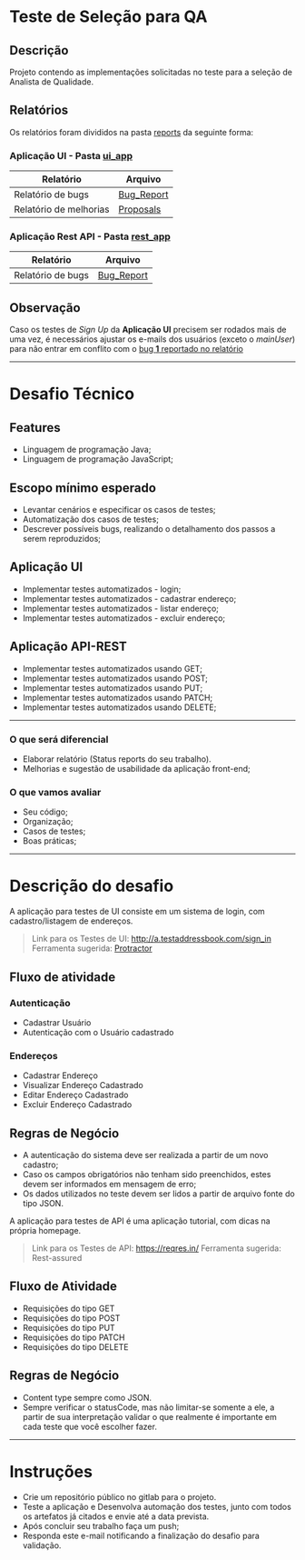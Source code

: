# Teste de Seleção para QA

## Descrição
Projeto contendo as implementações solicitadas no teste para a seleção de Analista de Qualidade.

## Relatórios
Os relatórios foram divididos na pasta [reports](./reports) da seguinte forma:

### Aplicação UI - Pasta [ui_app](./reports/ui_app)
|  Relatório | Arquivo |
| ------ | ------ |
| Relatório de bugs | [Bug_Report](./reports/ui_app/Bug_Report.md) |
| Relatório de melhorias | [Proposals](./reports/ui_app/Proposals.md) |

### Aplicação Rest API - Pasta [rest_app](./reports/rest_app)
|  Relatório | Arquivo |
| ------ | ------ |
| Relatório de bugs | [Bug_Report](./reports/rest_app/Bug_Report.md) |

## Observação
Caso os testes de _Sign Up_ da **Aplicação UI** precisem ser rodados mais de uma vez, é necessários ajustar os e-mails dos usuários (exceto o _mainUser_) para não entrar em conflito com o [bug **1** reportado no relatório](./reports/ui_app/Bug_Report.md#1-tentar-cadastrar-usu%C3%A1rio-sem-preencher-algum-campo-n%C3%A3o-apresenta-mensagem-de-erro)

---

# Desafio Técnico 
## Features 
- Linguagem de programação Java;
- Linguagem de programação JavaScript;

## Escopo mínimo esperado
- Levantar cenários e especificar os casos de testes;
- Automatização dos casos de testes;
- Descrever possíveis bugs, realizando o detalhamento dos passos a serem reproduzidos;

## Aplicação UI
- Implementar testes automatizados - login;
- Implementar testes automatizados - cadastrar endereço;
- Implementar testes automatizados - listar endereço;
- Implementar testes automatizados - excluir endereço;

## Aplicação API-REST
- Implementar testes automatizados usando GET;
- Implementar testes automatizados usando POST;
- Implementar testes automatizados usando PUT;
- Implementar testes automatizados usando PATCH;
- Implementar testes automatizados usando DELETE;

---

### O que será diferencial
- Elaborar relatório (Status reports do seu trabalho).
- Melhorias e sugestão de usabilidade da aplicação front-end;

### O que vamos avaliar
- Seu código;
- Organização;
- Casos de testes;
- Boas práticas;

---

# Descrição do desafio
A aplicação para testes de UI consiste em um sistema de login, com cadastro/listagem de endereços.
> Link para os Testes de UI: http://a.testaddressbook.com/sign_in
> Ferramenta sugerida: [Protractor](https://www.protractortest.org/#/)

## Fluxo de atividade
### Autenticação
- Cadastrar Usuário
- Autenticação com o Usuário cadastrado
### Endereços
- Cadastrar Endereço
- Visualizar Endereço Cadastrado
- Editar Endereço Cadastrado
- Excluir Endereço Cadastrado 

## Regras de Negócio
- A autenticação do sistema deve ser realizada a partir de um novo cadastro;
- Caso os campos obrigatórios não tenham sido preenchidos, estes devem ser informados em mensagem de erro;
- Os dados utilizados no teste devem ser lidos a partir de arquivo fonte do tipo JSON.

A aplicação para testes de API é uma aplicação tutorial, com dicas na própria homepage.
> Link para os Testes de API: https://reqres.in/
> Ferramenta sugerida: Rest-assured

## Fluxo de Atividade
- Requisições do tipo GET
- Requisições do tipo POST
- Requisições do tipo PUT
- Requisições do tipo PATCH
- Requisições do tipo DELETE

## Regras de Negócio
- Content type sempre como JSON.
- Sempre verificar o statusCode, mas não limitar-se somente a ele, a partir de sua interpretação validar o que realmente é importante em cada teste que você escolher fazer.

---
# Instruções
- Crie um repositório público no gitlab para o projeto.
- Teste a aplicação e Desenvolva automação dos testes, junto com todos os artefatos já citados e envie até a data prevista.
- Após concluir seu trabalho faça um push;
- Responda este e-mail notificando a finalização do desafio para validação.
